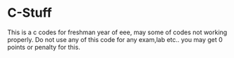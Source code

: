 # C-Stuff
This is a c codes for freshman year of eee, may some of codes not working properly.
Do not use any of this code for any exam,lab etc.. you may get 0 points or penalty for this.
